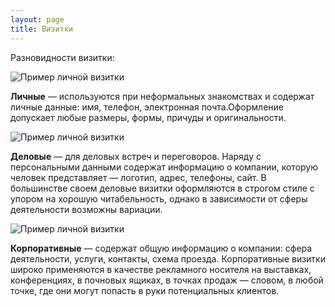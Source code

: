 ```yaml
---
layout: page
title: Визитки
---
```


Разновидности визитки:

![Пример личной визитки](http://placehold.it/920x100)

**Личные** — используются при неформальных знакомствах и содержат личные данные: имя, телефон, электронная почта.Оформление допускает любые размеры, формы, причуды и оригинальности.

![Пример личной визитки](http://placehold.it/920x100)

**Деловые** — для деловых встреч и переговоров. Наряду с персональными данными содержат информацию о компании, которую человек представляет — логотип, адрес, телефоны, сайт. В большинстве своем деловые визитки оформляются в строгом стиле с упором на хорошую читабельность, однако в зависимости от сферы деятельности возможны вариации.

![Пример личной визитки](http://placehold.it/920x100)

**Корпоративные** — содержат общую информацию о компании: сфера деятельности, услуги, контакты, схема проезда. Корпоративные визитки широко применяются в качестве рекламного носителя на выставках, конференциях, в почновых ящиках, в точках продаж — словом, в любой точке, где они могут попасть в руки потенциальных клиентов.
